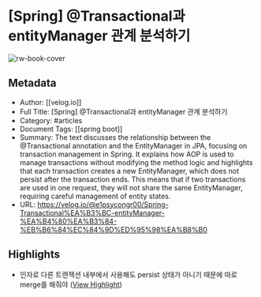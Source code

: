 # [Spring] @Transactional과 entityManager 관계 분석하기

![rw-book-cover](https://velog.velcdn.com/images/e1psycongr00/post/63416f57-c98f-4f42-af86-1015ecac1710/image.png)

## Metadata
- Author: [[velog.io]]
- Full Title: [Spring] @Transactional과 entityManager 관계 분석하기
- Category: #articles
- Document Tags: [[spring boot]] 
- Summary: The text discusses the relationship between the @Transactional annotation and the EntityManager in JPA, focusing on transaction management in Spring. It explains how AOP is used to manage transactions without modifying the method logic and highlights that each transaction creates a new EntityManager, which does not persist after the transaction ends. This means that if two transactions are used in one request, they will not share the same EntityManager, requiring careful management of entity states.
- URL: https://velog.io/@e1psycongr00/Spring-Transactional%EA%B3%BC-entityManager-%EA%B4%80%EA%B3%84-%EB%B6%84%EC%84%9D%ED%95%98%EA%B8%B0

## Highlights
- 인자로 다른 트랜잭션 내부에서 사용해도 persist 상태가 아니기 때문에 따로 merge를 해줘야 ([View Highlight](https://read.readwise.io/read/01je5tfzcny28jkyrfcjav45er))


